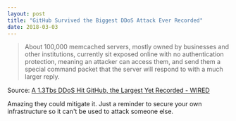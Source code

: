 ```yaml
---
layout: post
title: "GitHub Survived the Biggest DDoS Attack Ever Recorded"
date: 2018-03-03
---
```


> About 100,000 memcached servers, mostly owned by businesses and other institutions, currently sit exposed online with no authentication protection, meaning an attacker can access them, and send them a special command packet that the server will respond to with a much larger reply.

Source: [A 1.3Tbs DDoS Hit GitHub, the Largest Yet Recorded - WIRED](https://www.wired.com/story/github-ddos-memcached/)

Amazing they could mitigate it. Just a reminder to secure your own infrastructure so it can't be used to attack someone else.
